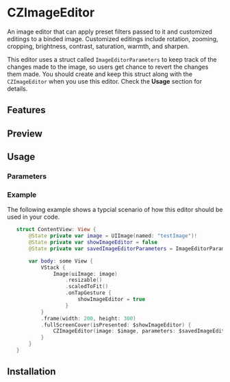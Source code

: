 # CZImageEditor

An image editor that can apply preset filters passed to it and customized editings to a binded image. Customized editings include rotation, zooming, cropping, brightness, contrast, saturation, warmth, and sharpen.

This editor uses a struct called `ImageEditorParameters` to keep track of the changes made to the image, so users get chance to revert the changes them made. You should create and keep this struct along with the `CZImageEditor` when you use this editor. Check the **Usage** section for details.

## Features

## Preview

## Usage
### Parameters
### Example
The following example shows a typcial scenario of how this editor should be used in your code.

```swift
   struct ContentView: View {
       @State private var image = UIImage(named: "testImage")!
       @State private var showImageEditor = false
       @State private var savedImageEditorParameters = ImageEditorParameters()

       var body: some View {
           VStack {
               Image(uiImage: image)
                   .resizable()
                   .scaledToFit()
                   .onTapGesture {
                       showImageEditor = true
                   }
           }
           .frame(width: 200, height: 300)
           .fullScreenCover(isPresented: $showImageEditor) {
               CZImageEditor(image: $image, parameters: $savedImageEditorParameters)
           }
       }
   }
```
## Installation
